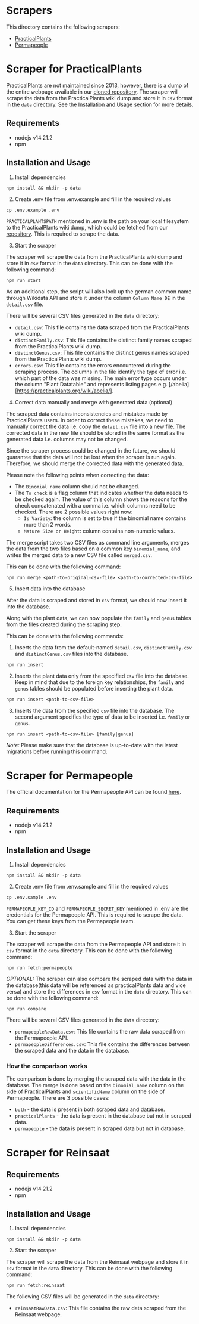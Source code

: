 # Scrapers

This directory contains the following scrapers:

- [PracticalPlants](#scraper-for-practical-plants)
- [Permapeople](#scraper-for-permapeople)

# Scraper for PracticalPlants

PracticalPlants are not maintained since 2013, however, there is a dump of the entire webpage available in our [cloned repository](https://github.com/ElektraInitiative/practicalplants).
The scraper will scrape the data from the PracticalPlants wiki dump and store it in `csv` format in the `data` directory.
See the [Installation and Usage](#installation-and-usage) section for more details.

## Requirements

- nodejs v14.21.2
- npm

## Installation and Usage

1. Install dependencies

```shell
npm install && mkdir -p data
```

2. Create .env file from .env.example and fill in the required values

```shell
cp .env.example .env
```

`PRACTICALPLANTSPATH` mentioned in .env is the path on your local filesystem to the PracticalPlants wiki dump, which could be fetched from our [repository](https://github.com/ElektraInitiative/practicalplants).
This is required to scrape the data.

3. Start the scraper

The scraper will scrape the data from the PracticalPlants wiki dump and store it in `csv` format in the `data` directory. This can be done with the following command:

```shell
npm run start
```

As an additional step, the script will also look up the german common name through Wikidata API and store it under the column `Column Name DE` in the `detail.csv` file.

There will be several CSV files generated in the `data` directory:

- `detail.csv`: This file contains the data scraped from the PracticalPlants wiki dump.
- `distinctFamily.csv`: This file contains the distinct family names scraped from the PracticalPlants wiki dump.
- `distinctGenus.csv`: This file contains the distinct genus names scraped from the PracticalPlants wiki dump.
- `errors.csv`: This file contains the errors encountered during the scraping process.
  The columns in the file identify the type of error i.e. which part of the data was missing.
  The main error type occurs under the column "Plant Datatable" and represents listing pages e.g. [/abelia][https://practicalplants.org/wiki/abelia/].

4. Correct data manually and merge with generated data (optional)

The scraped data contains inconsistencies and mistakes made by PracticalPlants users.
In order to correct these mistakes, we need to manually correct the data i.e. copy the `detail.csv` file into a new file.
The corrected data in the new file should be stored in the same format as the generated data i.e. columns may not be changed.

Since the scraper process could be changed in the future, we should guarantee that the data will not be lost when the scraper is run again.
Therefore, we should merge the corrected data with the generated data.

Please note the following points when correcting the data:

- The `Binomial name` column should not be changed.
- The `To check` is a flag column that indicates whether the data needs to be checked again. The value of this column shows the reasons for the check concatenated with a comma i.e. which columns need to be checked. There are 2 possible values right now:
  - `Is Variety`: the column is set to true if the binomial name contains more than 2 words.
  - `Mature Size or Height`: column contains non-numeric values.

The merge script takes two CSV files as command line arguments, merges the data from the two files based on a common key `binomial_name`, and writes the merged data to a new CSV file called `merged.csv`.

This can be done with the following command:

```shell
npm run merge <path-to-original-csv-file> <path-to-corrected-csv-file>
```

5. Insert data into the database

After the data is scraped and stored in `csv` format, we should now insert it into the database.

Along with the plant data, we can now populate the `family` and `genus` tables from the files created during the scraping step.

This can be done with the following commands:

1. Inserts the data from the default-named `detail.csv`, `distinctFamily.csv` and `distinctGenus.csv` files into the
   database.

```shell
npm run insert
```

2. Inserts the plant data only from the specified `csv` file into the database. Keep in mind that due to the foreign key relationships, the `family` and `genus` tables should be populated before inserting the plant data.

```shell
npm run insert <path-to-csv-file>
```

3. Inserts the data from the specified `csv` file into the database. The second argument specifies the type of data to be inserted i.e. `family` or `genus`.

```shell
npm run insert <path-to-csv-file> [family|genus]
```

_Note:_ Please make sure that the database is up-to-date with the latest migrations before running this command.

# Scraper for Permapeople

The official documentation for the Permapeople API can be found [here](https://permapeople.org/knowledgebase/api-docs.html).

## Requirements

- nodejs v14.21.2
- npm

## Installation and Usage

1. Install dependencies

```shell
npm install && mkdir -p data
```

2. Create .env file from .env.sample and fill in the required values

```shell
cp .env.sample .env
```

`PERMAPEOPLE_KEY_ID` and `PERMAPEOPLE_SECRET_KEY` mentioned in .env are the credentials for the Permapeople API.
This is required to scrape the data.
You can get these keys from the Permapeople team.

3. Start the scraper

The scraper will scrape the data from the Permapeople API and store it in `csv` format in the `data` directory. This can be done with the following command:

```shell
npm run fetch:permapeople
```

_OPTIONAL:_
The scraper can also compare the scraped data with the data in the database(this data will be referenced as practicalPlants data and vice versa) and store the differences in `csv` format in the `data` directory.
This can be done with the following command:

```shell
npm run compare
```

There will be several CSV files generated in the `data` directory:

- `permapeopleRawData.csv`: This file contains the raw data scraped from the Permapeople API.
- `permapeopleDifferences.csv`: This file contains the differences between the scraped data and the data in the database.

### How the comparison works

The comparison is done by merging the scraped data with the data in the database.
The merge is done based on the `binomial_name` column on the side of PracticalPlants and `scientificName` column on the side of Permapeople.
There are 3 possible cases:

- `both` - the data is present in both scraped data and database.
- `practicalPlants` - the data is present in the database but not in scraped data.
- `permapeople` - the data is present in scraped data but not in database.

# Scraper for Reinsaat

## Requirements

- nodejs v14.21.2
- npm

## Installation and Usage

1. Install dependencies

```shell
npm install && mkdir -p data
```

2. Start the scraper

The scraper will scrape the data from the Reinsaat webpage and store it in `csv` format in the `data` directory. This can be done with the following command:

```shell
npm run fetch:reinsaat
```

The following CSV files will be generated in the `data` directory:

- `reinsaatRawData.csv`: This file contains the raw data scraped from the Reinsaat webpage.
